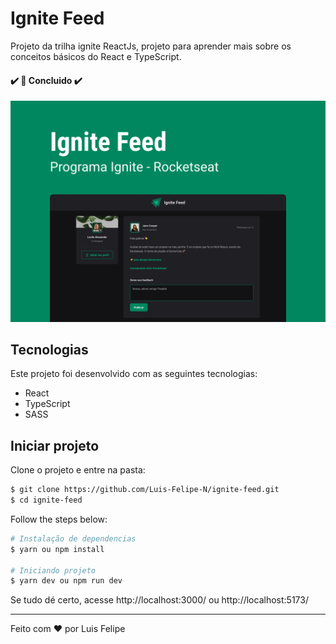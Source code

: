 # Ignite Feed

Projeto da trilha ignite ReactJs, projeto para aprender mais sobre os conceitos básicos do React e TypeScript.


#### ✔️ 🚀 Concluido  ✔️

![Ignite Feed](src/assets/Capa.png)


## Tecnologias

Este projeto foi desenvolvido com as seguintes tecnologias:

- React
- TypeScript
- SASS

## Iniciar projeto

Clone o projeto e entre na pasta:

```bash
$ git clone https://github.com/Luis-Felipe-N/ignite-feed.git
$ cd ignite-feed
```


Follow the steps below:
```bash
# Instalação de dependencias
$ yarn ou npm install

# Iniciando projeto
$ yarn dev ou npm run dev
```
Se tudo dé certo, acesse http://localhost:3000/ ou http://localhost:5173/

---

Feito com ❤️ por Luis Felipe
